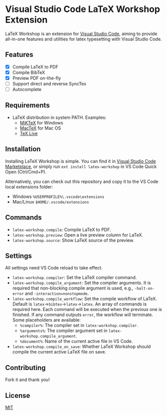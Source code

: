 # Visual Studio Code LaTeX Workshop Extension

LaTeX Workshop is an extension for [Visual Studio Code](https://code.visualstudio.com/), aiming to provide all-in-one features and utilities for latex typesetting with Visual Studio Code. 

## Features

- [x] Compile LaTeX to PDF
- [x] Compile BibTeX
- [x] Preview PDF on-the-fly
- [ ] Support direct and reverse SyncTex
- [ ] Autocomplete

## Requirements

- LaTeX distribution in system PATH. Examples:
  - [MiKTeX](https://miktex.org/) for Windows
  - [MacTeX](http://www.tug.org/mactex/) for Mac OS
  - [TeX Live](https://www.tug.org/texlive/)

## Installation

Installing LaTeX Workshop is simple. You can find it in [Visual Studio Code Marketplace](https://marketplace.visualstudio.com/items?itemName=James-Yu.latex-workshop), or simply run `ext install latex-workshop` in VS Code Quick Open (Ctrl/Cmd+P).

Alternatively, you can check out this repository and copy it to the VS Code local extensions folder:
- Windows `%USERPROFILE%\.vscode\extensions`
- Mac/Linux `$HOME/.vscode/extensions`

## Commands

- `latex-workshop.compile`: Compile LaTeX to PDF.
- `latex-workshop.preview`: Open a live preview column for LaTeX.
- `latex-workshop.source`: Show LaTeX source of the preview.

## Settings

All settings need VS Code reload to take effect.
- `latex-workshop.compiler`: Set the LaTeX compiler command.
- `latex-workshop.compile_argument`: Set the compiler arguments. It is required that non-blocking compile argument is used, e.g., `-halt-on-error` and `-interaction=nonstopmode`.
- `latex-workshop.compile_workflow`: Set the compile workflow of LaTeX. Default is `latex`->`bibtex`->`latex`->`latex`. An array of commands is required here. Each command will be executed when the previous one is finished. If any command outputs `error`, the workflow will terminate. Some placeholders are available:
  - `%compiler%`: The compiler set in `latex-workshop.compiler`.
  - `%arguments%`: The compiler argument set in `latex-workshop.compile_argument`.
  - `%document%`: Name of the current active file in VS Code.
- `latex-workshop.compile_on_save`: Whether LaTeX Workshop should compile the current active LaTeX file on save.

## Contributing

Fork it and thank you!

## License

[MIT](https://opensource.org/licenses/MIT)
